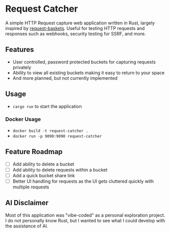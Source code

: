 # Request Catcher

A simple HTTP Request capture web application written in Rust, largely inspired by [request-baskets](https://github.com/darklynx/request-baskets). Useful for testing HTTP requests and responses such as webhooks, security testing for SSRF, and more.

## Features
- User controlled, password protected buckets for capturing requests privately
- Ability to view all existing buckets making it easy to return to your space
- And more planned, but not currently implemented

## Usage
- `cargo run` to start the application

### Docker Usage
- `docker build -t request-catcher .`
- `docker run -p 9090:9090 request-catcher`

## Feature Roadmap
- [ ] Add ability to delete a bucket
- [ ] Add ability to delete requests within a bucket
- [ ] Add a quick bucket share link
- [ ] Better UI handling for requests as the UI gets cluttered quickly with multiple requests

## AI Disclaimer
Most of this application was "vibe-coded" as a personal exploration project. I do not personally know Rust, but I wanted to see what I could develop with the assistance of AI.
